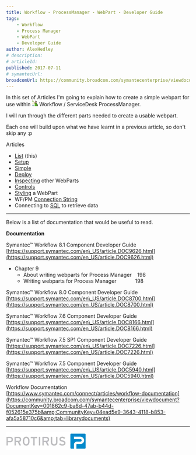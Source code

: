 ```yaml
---
title: Workflow - ProcessManager - WebPart - Developer Guide
tags:
    - Workflow
    - Process Manager
    - WebPart
    - Developer Guide
author: AlexHedley
# description: 
# articleId: 
published: 2017-07-11
# symantecUrl:
broadcomUrl: https://community.broadcom.com/symantecenterprise/viewdocument/workflow-processmanager-webpart-1?CommunityKey=04ead5e9-3643-4118-b853-afa5a58710c6&tab=librarydocuments
---
```


In this set of Articles I'm going to explain how to create a simple webpart for use within ![Workflow](images\Workflow.png) Workflow / ServiceDesk ProcessManager.
  
I will run through the different parts needed to create a usable webpart.
  
Each one will build upon what we have learnt in a previous article, so don't skip any :p
  
Articles
  
- [List](https://community.broadcom.com/symantecenterprise/viewdocument?DocumentKey=aa0478d7-5f5a-4be4-8369-4c74f963deeb&amp;CommunityKey=04ead5e9-3643-4118-b853-afa5a58710c6&amp;tab=librarydocuments) (this)
- [Setup](https://community.broadcom.com/symantecenterprise/viewdocument?DocumentKey=36a9f5ee-ab0b-42e7-a75e-590ba4f256ec&amp;CommunityKey=04ead5e9-3643-4118-b853-afa5a58710c6&amp;tab=librarydocuments)
- [Simple](https://community.broadcom.com/symantecenterprise/viewdocument?DocumentKey=a3b54e8a-7492-4397-8512-8828defe25a7&amp;CommunityKey=04ead5e9-3643-4118-b853-afa5a58710c6&amp;tab=librarydocuments)
- [Deploy](https://community.broadcom.com/symantecenterprise/viewdocument?DocumentKey=74973282-5d27-4b12-a0d3-9ad29d38a2ce&amp;CommunityKey=a067504a-9710-492c-bbef-18d2ed6b44af&amp;tab=librarydocuments)
- [Inspecting](https://community.broadcom.com/symantecenterprise/viewdocument?DocumentKey=c1b3103c-afad-45f8-9f17-244fff752121&amp;CommunityKey=04ead5e9-3643-4118-b853-afa5a58710c6&amp;tab=librarydocuments) other WebParts
- [Controls](https://community.broadcom.com/symantecenterprise/viewdocument?DocumentKey=c20f9b40-20f8-4693-937a-7ca431c4d7ce&amp;CommunityKey=04ead5e9-3643-4118-b853-afa5a58710c6&amp;tab=librarydocuments)
- [Styling](https://community.broadcom.com/symantecenterprise/viewdocument?DocumentKey=ef6ee8c6-01c1-4ff5-ac42-5df52d46df04&amp;CommunityKey=04ead5e9-3643-4118-b853-afa5a58710c6&amp;tab=librarydocuments) a WebPart
- WF/PM [Connection String](https://community.broadcom.com/symantecenterprise/viewdocument?DocumentKey=849d26ef-084e-426b-a064-fbb86730e6b8&amp;CommunityKey=04ead5e9-3643-4118-b853-afa5a58710c6&amp;tab=librarydocuments)
- Connecting to [SQL](https://community.broadcom.com/symantecenterprise/viewdocument?DocumentKey=77434eb5-7ee1-4bb4-bef1-ef566cce61fb&amp;CommunityKey=04ead5e9-3643-4118-b853-afa5a58710c6&amp;tab=librarydocuments) to retrieve data

- - -
  
Below is a list of documentation that would be useful to read.
  
**Documentation**
  
Symantec™ Workflow 8.1 Component Developer Guide  
[https://support.symantec.com/en\_US/article.DOC9626.html](https://support.symantec.com/en_US/article.DOC9626.html)

- Chapter 9
    - About writing webparts for Process Manager    198
    - Writing webparts for Process Manager             198

Symantec™ Workflow 8.0 Component Developer Guide  
[https://support.symantec.com/en\_US/article.DOC8700.html](https://support.symantec.com/en_US/article.DOC8700.html)
  
Symantec™ Workflow 7.6 Component Developer Guide  
[https://support.symantec.com/en\_US/article.DOC8166.html](https://support.symantec.com/en_US/article.DOC8166.html)
  
Symantec™ Workflow 7.5 SP1 Component Developer Guide  
[https://support.symantec.com/en\_US/article.DOC7226.html](https://support.symantec.com/en_US/article.DOC7226.html)  
  
Symantec™ Workflow 7.5 Component Developer Guide  
[https://support.symantec.com/en\_US/article.DOC5940.html](https://support.symantec.com/en_US/article.DOC5940.html)
  
Workflow Documentation  
[https://www.symantec.com/connect/articles/workflow-documentation](https://community.broadcom.com/symantecenterprise/viewdocument?DocumentKey=001862c9-ba6d-47ab-b44d-f052615e375b&amp;CommunityKey=04ead5e9-3643-4118-b853-afa5a58710c6&amp;tab=librarydocuments)
  
- - -
  
[![Protirus](images\Protirus.png)](https://www.protirus.com/)
